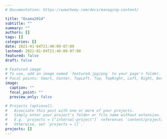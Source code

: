 ```yaml
---
# Documentation: https://wowchemy.com/docs/managing-content/

title: "Osama2014"
subtitle: ""
summary: ""
authors: []
tags: []
categories: []
date: 2021-01-04T21:40:09-07:00
lastmod: 2021-01-04T21:40:09-07:00
featured: false
draft: false

# Featured image
# To use, add an image named `featured.jpg/png` to your page's folder.
# Focal points: Smart, Center, TopLeft, Top, TopRight, Left, Right, BottomLeft, Bottom, BottomRight.
image:
  caption: ""
  focal_point: ""
  preview_only: false

# Projects (optional).
#   Associate this post with one or more of your projects.
#   Simply enter your project's folder or file name without extension.
#   E.g. `projects = ["internal-project"]` references `content/project/deep-learning/index.md`.
#   Otherwise, set `projects = []`.
projects: []
---
```

